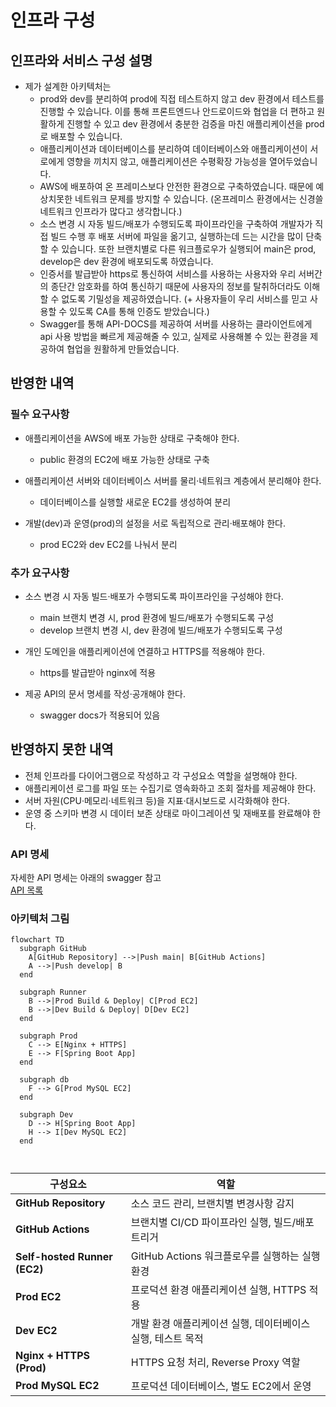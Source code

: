 # 인프라 구성

## 인프라와 서비스 구성 설명
- 제가 설계한 아키텍처는
    - prod와 dev를 분리하여 prod에 직접 테스트하지 않고 dev 환경에서 테스트를 진행할 수 있습니다. 이를 통해 프론트엔드나 안드로이드와 협업을 더 편하고 원활하게 진행할 수 있고 dev 환경에서 충분한 검증을 마친 애플리케이션을 prod로 배포할 수 있습니다.
    - 애플리케이션과 데이터베이스를 분리하여 데이터베이스와 애플리케이션이 서로에게 영향을 끼치지 않고, 애플리케이션은 수평확장 가능성을 열어두었습니다.
    - AWS에 배포하여 온 프레미스보다 안전한 환경으로 구축하였습니다. 때문에 예상치못한 네트워크 문제를 방지할 수 있습니다. (온프레미스 환경에서는 신경쓸 네트워크 인프라가 많다고 생각합니다.)
    - 소스 변경 시 자동 빌드/배포가 수행되도록 파이프라인을 구축하여 개발자가 직접 빌드 수행 후 배포 서버에 파일을 옮기고, 실행하는데 드는 시간을 많이 단축할 수 있습니다. 또한 브랜치별로 다른 워크플로우가 실행되어 main은 prod, develop은 dev 환경에 배포되도록 하였습니다.
    - 인증서를 발급받아 https로 통신하여 서비스를 사용하는 사용자와 우리 서버간의 종단간 암호화를 하여 통신하기 때문에 사용자의 정보를 탈취하더라도 이해할 수 없도록 기밀성을 제공하였습니다. (+ 사용자들이 우리 서비스를 믿고 사용할 수 있도록 CA를 통해 인증도 받았습니다.)
    - Swagger를 통해 API-DOCS를 제공하여 서버를 사용하는 클라이언트에게 api 사용 방법을 빠르게 제공해줄 수 있고, 실제로 사용해볼 수 있는 환경을 제공하여 협업을 원활하게 만들었습니다.

## 반영한 내역
### 필수 요구사항
- 애플리케이션을 AWS에 배포 가능한 상태로 구축해야 한다.
  - public 환경의 EC2에 배포 가능한 상태로 구축

- 애플리케이션 서버와 데이터베이스 서버를 물리·네트워크 계층에서 분리해야 한다.
  - 데이터베이스를 실행할 새로운 EC2를 생성하여 분리

- 개발(dev)과 운영(prod)의 설정을 서로 독립적으로 관리·배포해야 한다.
  - prod EC2와 dev EC2를 나눠서 분리

### 추가 요구사항
- 소스 변경 시 자동 빌드·배포가 수행되도록 파이프라인을 구성해야 한다.
  - main 브랜치 변경 시, prod 환경에 빌드/배포가 수행되도록 구성
  - develop 브랜치 변경 시, dev 환경에 빌드/배포가 수행되도록 구성

- 개인 도메인을 애플리케이션에 연결하고 HTTPS를 적용해야 한다.
  - https를 발급받아 nginx에 적용

- 제공 API의 문서 명세를 작성·공개해야 한다.
  - swagger docs가 적용되어 있음

## 반영하지 못한 내역
- 전체 인프라를 다이어그램으로 작성하고 각 구성요소 역할을 설명해야 한다.
- 애플리케이션 로그를 파일 또는 수집기로 영속화하고 조회 절차를 제공해야 한다.
- 서버 자원(CPU·메모리·네트워크 등)을 지표·대시보드로 시각화해야 한다.
- 운영 중 스키마 변경 시 데이터 보존 상태로 마이그레이션 및 재배포를 완료해야 한다.

### API 명세
자세한 API 명세는 아래의 swagger 참고   
[API 목록](https://boogie.p-e.kr/api-docs)

### 아키텍처 그림
```mermaid
flowchart TD
  subgraph GitHub
    A[GitHub Repository] -->|Push main| B[GitHub Actions]
    A -->|Push develop| B
  end

  subgraph Runner
    B -->|Prod Build & Deploy| C[Prod EC2]
    B -->|Dev Build & Deploy| D[Dev EC2]
  end

  subgraph Prod
    C --> E[Nginx + HTTPS]
    E --> F[Spring Boot App]
  end

  subgraph db
    F --> G[Prod MySQL EC2]
  end

  subgraph Dev
    D --> H[Spring Boot App]
    H --> I[Dev MySQL EC2]
  end



```

| 구성요소                         | 역할                                 |
| ---------------------------- |------------------------------------|
| **GitHub Repository**        | 소스 코드 관리, 브랜치별 변경사항 감지             |
| **GitHub Actions**           | 브랜치별 CI/CD 파이프라인 실행, 빌드/배포 트리거     |
| **Self-hosted Runner (EC2)** | GitHub Actions 워크플로우를 실행하는 실행 환경   |
| **Prod EC2**                 | 프로덕션 환경 애플리케이션 실행, HTTPS 적용        |
| **Dev EC2**                  | 개발 환경 애플리케이션 실행, 데이터베이스 실행, 테스트 목적 |
| **Nginx + HTTPS (Prod)**     | HTTPS 요청 처리, Reverse Proxy 역할      |
| **Prod MySQL EC2**           | 프로덕션 데이터베이스, 별도 EC2에서 운영           |

